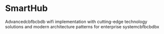 # SmartHub
Advancedcbfbcbdb wifi implementation with cutting-edge technology solutions and modern architecture patterns for enterprise systemcbfbcbdbx
